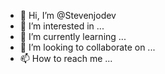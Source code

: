 - 👋 Hi, I’m @Stevenjodev
- 👀 I’m interested in ...
- 🌱 I’m currently learning ...
- 💞️ I’m looking to collaborate on ...
- 📫 How to reach me ...

<!---
Stevenjodev/Stevenjodev is a ✨ special ✨ repository because its `README.md` (this file) appears on your GitHub profile.
You can click the Preview link to take a look at your changes.
--->

